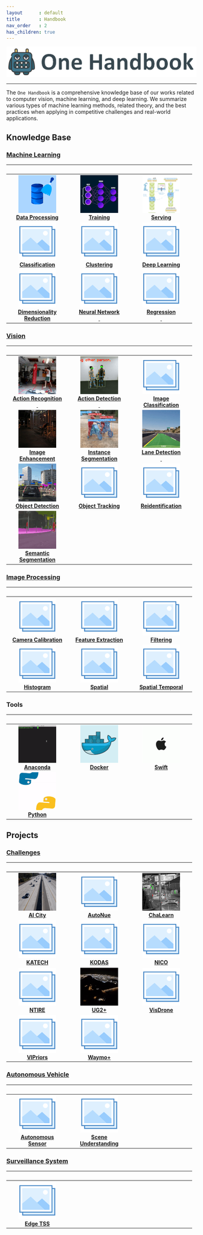 ```yaml
---
layout      : default
title       : Handbook
nav_order   : 2
has_children: true
---
```


![One](data/one_handbook.png)

---

The `One Handbook` is a comprehensive knowledge base of our works related to 
computer vision, machine learning, and deep learning. We summarize various types 
of machine learning methods, related theory, and the best practices when 
applying in competitive challenges and real-world applications.

## Knowledge Base

### [Machine Learning](machine_learning/README.md)

|                                                                                             <img width=150/>                                                                                             |                                                                        <img width=150/>                                                                        |                                                                  <img width=150/>                                                                  |
|:--------------------------------------------------------------------------------------------------------------------------------------------------------------------------------------------------------:|:--------------------------------------------------------------------------------------------------------------------------------------------------------------:|:--------------------------------------------------------------------------------------------------------------------------------------------------:|
| [![Data Processing](machine_learning/data_processing/data/data_processing_small.gif)](machine_learning/data_processing/README.md) <br> [**Data Processing**](machine_learning/data_processing/README.md) | [![Training](machine_learning/learning/data/training_small.gif)](machine_learning/learning/README.md) <br> [**Training**](machine_learning/learning/README.md) | [![Serving](machine_learning/serving/data/serving.gif)](machine_learning/serving/README.md) <br> [**Serving**](machine_learning/serving/README.md) |
|                           [![Classification](data/photo.png)](machine_learning/classification/README.md) <br> [**Classification**](machine_learning/classification/README.md)                            |              [![Clustering](data/photo.png)](machine_learning/clustering/README.md) <br> [**Clustering**](machine_learning/clustering/README.md)               |  [![Deep Learning](data/photo.png)](machine_learning/deep_learning/README.md) <br> [**Deep Learning**](machine_learning/deep_learning/README.md)   |
|     [![Dimensionality Reduction](data/photo.png)](machine_learning/dimensionality_reduction/README.md) <br> [**Dimensionality <br> Reduction**](machine_learning/dimensionality_reduction/README.md)     | [![Neural Network](data/photo.png)](machine_learning/neural_network/README.md) <br> [**Neural Network<br>&nbsp;**](machine_learning/neural_network/README.md)  |   [![Regression](data/photo.png)](machine_learning/regression/README.md) <br> [**Regression<br>&nbsp;**](machine_learning/regression/README.md)    |
                                                                                                                                                                                                                                                                                        
### [Vision](vision/README.md)

|                                                                                                  <img width=150/>                                                                                                   |                                                                                                  <img width=150/>                                                                                                   |                                                                                <img width=150/>                                                                                |
|:-------------------------------------------------------------------------------------------------------------------------------------------------------------------------------------------------------------------:|:-------------------------------------------------------------------------------------------------------------------------------------------------------------------------------------------------------------------:|:------------------------------------------------------------------------------------------------------------------------------------------------------------------------------:|
|         [![Data Processing](vision/action_recognition/data/action_recognition_small.gif)](vision/action_recognition/README.md) <br> [**Action Recognition<br>&nbsp;**](vision/action_recognition/README.md)         |             [![Action Detection](vision/action_detection/data/action_detection_small.gif)](vision/action_detection/README.md) <br> [**Action Detection<br>&nbsp;**](vision/action_detection/README.md)              |           [![Image Classification](data/photo.png)](vision/image_classification/README.md) <br> [**Image<br>Classification**](vision/image_classification/README.md)           |
|              [![Image Enhancement](vision/image_enhancement/data/image_enhancement_small.gif)](vision/image_enhancement/README.md) <br> [**Image<br>Enhancement**](vision/image_enhancement/README.md)              | [![Instance Segmentation](vision/instance_segmentation/data/instance_segmentation_small.gif)](vision/instance_segmentation/README.md) <br> [**Instance <br> Segmentation**](vision/instance_segmentation/README.md) | [![Lane Detection](vision/lane_detection/data/lane_detection_small.gif)](vision/lane_detection/README.md) <br> [**Lane Detection<br>&nbsp;**](vision/lane_detection/README.md) |
 |                  [![Object Detection](vision/object_detection/data/object_detection_small.gif)](vision/object_detection/README.md) <br> [**Object Detection**](vision/object_detection/README.md)                   |                                         [![Object Tracking](data/photo.png)](vision/object_tracking/README.md) <br> [**Object Tracking**](vision/object_tracking/README.md)                                         |                    [![Reidentification](data/photo.png)](vision/reidentification/README.md) <br>  [**Reidentification**](vision/reidentification/README.md)                    |
 | [![Semantic Segmentation](vision/semantic_segmentation/data/semantic_segmentation_small.gif)](vision/semantic_segmentation/README.md) <br> [**Semantic <br> Segmentation**](vision/semantic_segmentation/README.md) |                                                                                                                                                                                                                     |                                                                                                                                                                                |
 
### [Image Processing](image_processing/README.md)

|                                                                          <img width=150/>                                                                           |                                                                          <img width=150/>                                                                           |                                                                      <img width=150/>                                                                       |
|:-------------------------------------------------------------------------------------------------------------------------------------------------------------------:|:-------------------------------------------------------------------------------------------------------------------------------------------------------------------:|:-----------------------------------------------------------------------------------------------------------------------------------------------------------:|
| [![Camera Calibration](data/photo.png)](image_processing/camera_calibration/README.md) <br> [**Camera Calibration**](image_processing/camera_calibration/README.md) | [![Feature Extraction](data/photo.png)](image_processing/feature_extraction/README.md) <br> [**Feature Extraction**](image_processing/feature_extraction/README.md) |               [![Filtering](data/photo.png)](image_processing/filtering/README.md) <br> [**Filtering**](image_processing/filtering/README.md)               |
|                   [![Histogram](data/photo.png)](image_processing/histogram/README.md) <br> [**Histogram**](image_processing/histogram/README.md)                   |                       [![Spatial](data/photo.png)](image_processing/spatial/README.md) <br> [**Spatial**](image_processing/spatial/README.md)                       | [![Spatial Temporal](data/photo.png)](image_processing/spatial_temporal/README.md) <br> [**Spatial Temporal**](image_processing/spatial_temporal/README.md) |

### Tools

|                                            <img width=150/>                                            |                                       <img width=150/>                                       |                                    <img width=150/>                                     |
|:------------------------------------------------------------------------------------------------------:|:--------------------------------------------------------------------------------------------:|:---------------------------------------------------------------------------------------:|
| [![Anaconda](tools/data/anaconda_small.gif)](tools/anaconda.md) <br> [**Anaconda**](tools/anaconda.md) | [![Docker](tools/data/docker_small.gif)](tools/docker.md) <br> [**Docker**](tools/docker.md) | [![Swift](tools/data/apple_small.gif)](tools/swift.md) <br> [**Swift**](tools/swift.md) |
|      [![Python](tools/data/python_small.gif)](tools/python.md) <br> [**Python**](tools/python.md)      |                                                                                              |                                                                                         |

## Projects

### [Challenges](challenges/README.md)

|                                                            <img width=150/>                                                            |                                                <img width=150/>                                                |                                                               <img width=150/>                                                               |
|:--------------------------------------------------------------------------------------------------------------------------------------:|:--------------------------------------------------------------------------------------------------------------:|:--------------------------------------------------------------------------------------------------------------------------------------------:|
| [![AI City](challenges/ai_city/data/ai_city_small.gif)](challenges/ai_city/README.md) <br> [**AI City**](challenges/ai_city/README.md) |  [![AutoNue](data/photo.png)](challenges/autonue/README.md) <br> [**AutoNue**](challenges/autonue/README.md)   | [![ChaLearn](challenges/chalearn/data/chalearn_small.gif)](challenges/chalearn/README.md) <br> [**ChaLearn**](challenges/chalearn/README.md) |
|                [![KATECH](data/photo.png)](challenges/katech/README.md) <br> [**KATECH**](challenges/katech/README.md)                 |      [![KODAS](data/photo.png)](challenges/kodas/README.md) <br> [**KODAS**](challenges/kodas/README.md)       |                       [![NICO](data/photo.png)](challenges/nico/README.md) <br> [**NICO**](challenges/nico/README.md)                        |
 |                  [![NTIRE](data/photo.png)](challenges/ntire/README.md) <br> [**NTIRE**](challenges/ntire/README.md)                   | [![UG2+](challenges/ug2/data/ug2_small.gif)](hallenges/ug2/README.md) <br> [**UG2+**](hallenges/ug2/README.md) |               [![VisDrone](data/photo.png)](challenges/visdrone/README.md) <br> [**VisDrone**](challenges/visdrone/README.md)                |
 |            [![VIPriors](data/photo.png)](challenges/vipriors/README.md) <br> [**VIPriors**](challenges/vipriors/README.md)             |      [![Waymo](data/photo.png)](challenges/waymo/README.md) <br> [**Waymo+**](challenges/waymo/README.md)      |                                                                                                                                              |

### [Autonomous Vehicle](autonomous_vehicle/README.md)

|                                                                            <img width=150/>                                                                            |                                                                                <img width=150/>                                                                                | <img width=150/> |
|:----------------------------------------------------------------------------------------------------------------------------------------------------------------------:|:------------------------------------------------------------------------------------------------------------------------------------------------------------------------------:|:----------------:|
| [![Autonomous Sensor](data/photo.png)](autonomous_vehicle/autonomous_sensor/README.md) <br> [**Autonomous<br>Sensor**](autonomous_vehicle/autonomous_sensor/README.md) | [![Scene Understanding](data/photo.png)](autonomous_vehicle/scene_understanding/README.md) <br> [**Scene<br>Understanding**](autonomous_vehicle/scene_understanding/README.md) |                  |

### [Surveillance System](surveillance_system/README.md)

|                                                          <img width=150/>                                                          | <img width=150/> | <img width=150/> |
|:----------------------------------------------------------------------------------------------------------------------------------:|:----------------:|:----------------:|
| [![Edge TSS](data/photo.png)](surveillance_system/edge_tss/README.md) <br>  [**Edge TSS**](surveillance_system/edge_tss/README.md) |                  |                  |
